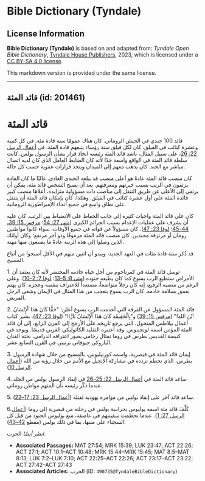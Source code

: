 # Bible Dictionary (Tyndale)

## License Information

**Bible Dictionary (Tyndale)** is based on and adapted from: _Tyndale Open Bible Dictionary_, [Tyndale House Publishers](https://tyndaleopenresources.com/), 2023, which is licensed under a [CC BY-SA 4.0 license](https://creativecommons.org/licenses/by-sa/4.0/legalcode.en).

This markdown version is provided under the same license.



--------------------------------

## قائد المئة (id: 201461)

قائد المئة
==========

قائد 100 جندي في الجيش الروماني. كان هناك عمومًا ستة قادة مئة، في كل كتيبة وعشرة كتائب في الفيلق. كان لكل فيلق ستة رؤساء يتبعهم قادة المئة. في [أعمال الرسل 22: 26](https://ref.ly/Acts22:26)، على سبيل المثال، ناشد قائد المئة رئيسه اتخاذ قرار بشأن الرسول بولس. كانت سلطة قائد المئة في الواقع واسعة جدًا لأنه كان الضابط العامل الذي كان لديه اتصال مباشر مع الجند. كان يذهب معهم إلى الميدان ويتخذ قرارات عفوية حسب كل حالة.

كان منصب قائد المئة عادةً هو أعلى منصب قد يبلغه الجندي العادي. غالبًا ما كان القادة يرتقون في الرتب بسبب خبرتهم ومعرفتهم. بعد أن يصبح الشخص قائد مئة، يمكن أن يرتقي إلى الأعلى عن طريق التنقل إلى مناصب ذات مسؤولية متزايدة، أعلاها منصب كبير قائدة المئة على أول عشرة كتائب في الفيلق. وهكذا، كان بإمكان قائد المئة أن يتنقل على نطاق واسع في جميع أنحاء الإمبراطورية الرومانية.

كان على قائد المئة واجبات كثيرة إلى جانب الحفاظ على الانضباط بين الرتب. كان عليه أن يشرف على عمليات الإعدام بسبب الجرائم الكبرى ([متى 27: 54](https://ref.ly/Matt27:54)؛ [مرقس 15: 39، 44–45](https://ref.ly/Mark15:39)؛ [لوقا 23: 47](https://ref.ly/Luke23:47)). كان مسؤولاً عن قواته في جميع الأوقات، سواء كانوا مواطنين رومان أو مرتزقة مجندين. كان منصب قائد المئة مرموقًا وذو أجر مرتفع؛ وكان أولئك الذين وصلوا إلى هذه الرتبة عادةً ما يصنعون منها مهنة.

قد ذُكر ستة قادة مئات في العهد الجديد، ويبدو أن اثنين منهم في الأقل أصبحوا من أتباع المسيح.

1\. توسل قائد المئة في كفرناحوم من أجل حياة خادمه المحتضر لأنه كان يعتقد أن الأمراض ستطيع الرب يسوع كما كان يطيعه جنوده ([متى 8: 5–13](https://ref.ly/Matt8:5-Matt8:13)؛ [لوقا 7: 2–10](https://ref.ly/Luke7:2-Luke7:10)). وعلى الرغم من منصبه الرفيع، إنه كان رجلاً متواضعاً، مستعداً للاعتراف بنقصه وعجزه. كان يهتم بعمق بسلامة خادمه. كان الرب يسوع يتعجب من هذا المثال في الإيمان وشفى الرجل المريض.

2\. قائد المئة المسؤول عن الفرقة التي أعدمت الرب يسوع أعلن: "حَقًّا كَانَ هَذَا ٱلْإِنْسَانُ ٱبْنَ ٱللهِ!" ([مرقس 15: 39](https://ref.ly/Mark15:39)) و"بِٱلْحَقِيقَةِ كَانَ هَذَا ٱلْإِنْسَانُ بَارًّا!" ([لوقا 23: 47](https://ref.ly/Luke23:47)). يشير كتاب أعمال بيلاطس المنحول، التي يرجع تاريخه على الأرجح إلى القرن الرابع، إلى أن قائد المئة المؤمن اسمه لونجينوس. وقد اعتبره التقليد الكاثوليكي الغربي قديسًا. ويوجد في كنيسة القديس بطرس في روما تمثال رخامي يصور اعترافه الدرامي، نحته الفنان الباروكي جيوفاني برنيني في القرن السابع عشر.

3\. إيمان قائد المئة في قيصرية، واسمه كورنيليوس، بالمسيح من خلال شهادة الرسول بطرس، الذي تحطم تردده في مشاركة الإنجيل مع الأمم من خلال رؤية من الله ([أعمال الرسل 10](https://ref.ly/Acts10:1-Acts10:48)).

4\. ساعد قائد المئة في [أعمال الرسل 22: 25–26](https://ref.ly/Acts22:25-Acts22:26) في إنقاذ الرسول بولس من الجلد عندما ذكّر رئيسه بأن المتهم مواطن روماني.

5\. ساعد قائد آخر على إنقاذ بولس من مؤامرة يهودية لقتله ([أعمال الرسل 23: 17–22](https://ref.ly/Acts23:17-Acts23:22)).

6\.كُلِّفَ قائد مئة اسمه يوليوس بحراسة بولس في رحلته من قيصرية إلى روما ([أعمال الرسل 27: 1](https://ref.ly/Acts27:1)). عندما تحطمت سفينتهم في عاصفة، منع يوليوس الجنود من قتل كل السجناء على متنها، بما في ذلك بولس (مقطع [42–43](https://ref.ly/Acts27:42-Acts27:43)).

*انظر أيضًا* الحرب.

* **Associated Passages:** MAT 27:54; MRK 15:39; LUK 23:47; ACT 22:26; ACT 27:1; ACT 10:1–ACT 10:48; MRK 15:44–MRK 15:45; MAT 8:5–MAT 8:13; LUK 7:2–LUK 7:10; ACT 22:25–ACT 22:26; ACT 23:17–ACT 23:22; ACT 27:42–ACT 27:43
* **Associated Articles:** الحرب (ID: `490735@TyndaleBibleDictionary`)

